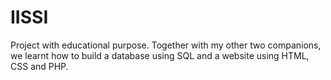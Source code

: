 # IISSI
Project with educational purpose. Together with my other two companions, we learnt how to build a database using SQL and a website using HTML, CSS and PHP.
